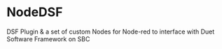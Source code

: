 # NodeDSF
DSF Plugin &amp; a set of custom Nodes for Node-red to interface with Duet Software Framework on SBC
